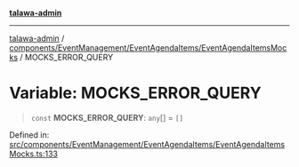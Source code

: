 [**talawa-admin**](../../../../../README.md)

***

[talawa-admin](../../../../../README.md) / [components/EventManagement/EventAgendaItems/EventAgendaItemsMocks](../README.md) / MOCKS\_ERROR\_QUERY

# Variable: MOCKS\_ERROR\_QUERY

> `const` **MOCKS\_ERROR\_QUERY**: `any`[] = `[]`

Defined in: [src/components/EventManagement/EventAgendaItems/EventAgendaItemsMocks.ts:133](https://github.com/gautam-divyanshu/talawa-admin/blob/2490b2ea9583ec972ca984b1d93932def1c9f92b/src/components/EventManagement/EventAgendaItems/EventAgendaItemsMocks.ts#L133)

